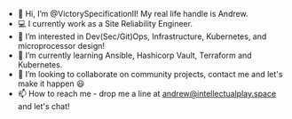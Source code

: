 - 👋 Hi, I’m @VictorySpecificationII! My real life handle is Andrew.
- :computer: I currently work as a Site Reliability Engineer.
- 👀 I’m interested in Dev(Sec/Git)Ops, Infrastructure, Kubernetes, and microprocessor design!
- 🌱 I’m currently learning Ansible, Hashicorp Vault, Terraform and Kubernetes.
- 💞️ I’m looking to collaborate on community projects, contact me and let's make it happen 😃
- 📫 How to reach me - drop me a line at andrew@intellectualplay.space and let's chat!

<!---
VictorySpecificationII/VictorySpecificationII is a ✨ special ✨ repository because its `README.md` (this file) appears on your GitHub profile.
You can click the Preview link to take a look at your changes.
--->
